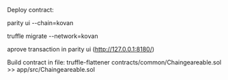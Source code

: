 Deploy contract:

parity ui --chain=kovan

truffle migrate --network=kovan

aprove transaction in parity ui (http://127.0.0.1:8180/)


Build contract in file:
truffle-flattener contracts/common/Chaingeareable.sol >> app/src/Chaingeareable.sol
